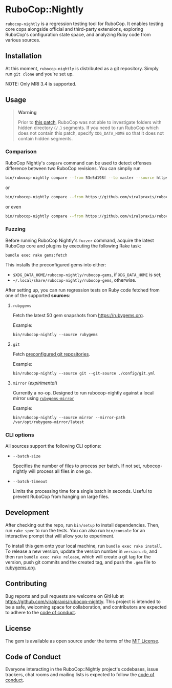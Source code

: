 # RuboCop::Nightly

`rubocop-nightly` is a regression testing tool for RuboCop. It enables testing core cops alongside official and third-party extensions, exploring RuboCop's configuration state space, and analyzing Ruby code from various sources.

## Installation

At this moment, `rubocop-nightly` is distributed as a git repository. Simply run `git clone` and you're set up.

NOTE: Only MRI 3.4 is supported.

## Usage

> **Warning**
>
> Prior to [this patch](https://github.com/rubocop/rubocop/pull/14073), RuboCop was not able to investigate folders with hidden directory (`/.`) segments. If you need to run RuboCop which does not contain this patch, specify `XDG_DATA_HOME` so that it does not contain hidden segments.

### Comparison

RuboCop Nightly's `compare` command can be used to detect offenses difference between two RuboCop revisions.
You can simpliy run

```bash
bin/rubocop-nightly compare --from 53e5d198f --to master --source https://github.com/rails/rails.git
```

or

```bash
bin/rubocop-nightly compare --from https://github.com/viralpraxis/rubocop.git:53e5d198f --to master --source https://github.com/rails/rails.git:main
```

or even

```bash
bin/rubocop-nightly compare --from https://github.com/viralpraxis/rubocop.git:53e5d198f --to https://github.com/Earlopain/rubocop.git:master --source https://github.com/rails/rails.git:feature-1
```

### Fuzzing

Before running RuboCop Nightly's `fuzzer` command, acquire the latest RuboCop core and plugins by executing the following Rake task:

```console
bundle exec rake gems:fetch
```

This installs the preconfigured gems into either:

- `$XDG_DATA_HOME/rubocop-nightly/rubocop-gems`, if `XDG_DATA_HOME` is set;
- `~/.local/share/rubocop-nightly/rubocop-gems`, otherwise.

After setting up, you can run regression tests on Ruby code fetched from one of the supported **sources**:

1. `rubygems`

   Fetch the latest 50 gem snapshots from https://rubygems.org.

   Example:

   ```console
   bin/rubocop-nightly --source rubygems
   ```

2. `git`

   Fetch [preconfigured git repositories](./config/git.yml).

   Example:

   ```console
   bin/rubocop-nightly --source git --git-source ./config/git.yml
   ```

3. `mirror` (*expirimental*)

   Currently a no-op. Designed to run rubocop-nightly against a local mirror using [`rubygems-mirror`](https://github.com/rubygems/rubygems-mirror)

   Example:

   ```console
   bin/rubocop-nightly --source mirror --mirror-path /var/opt/rubygems-mirror/latest
   ```

### CLI options

All sources support the following CLI options:

- `--batch-size`

   Specifies the number of files to process per batch. If not set, rubocop-nightly will process all files in one go.

- `--batch-timeout`

   Limits the processing time for a single batch in seconds. Useful to prevent RuboCop from hanging on large files.

## Development

After checking out the repo, run `bin/setup` to install dependencies. Then, run `rake spec` to run the tests. You can also run `bin/console` for an interactive prompt that will allow you to experiment.

To install this gem onto your local machine, run `bundle exec rake install`. To release a new version, update the version number in `version.rb`, and then run `bundle exec rake release`, which will create a git tag for the version, push git commits and the created tag, and push the `.gem` file to [rubygems.org](https://rubygems.org).

## Contributing

Bug reports and pull requests are welcome on GitHub at https://github.com/viralpraxis/rubocop-nightly. This project is intended to be a safe, welcoming space for collaboration, and contributors are expected to adhere to the [code of conduct](https://github.com/viralpraxis/rubocop-nightly/blob/main/CODE_OF_CONDUCT.md).

## License

The gem is available as open source under the terms of the [MIT License](https://opensource.org/licenses/MIT).

## Code of Conduct

Everyone interacting in the RuboCop::Nightly project's codebases, issue trackers, chat rooms and mailing lists is expected to follow the [code of conduct](https://github.com/viralpraxis/rubocop-nightly/blob/main/CODE_OF_CONDUCT.md).
